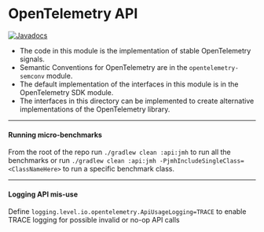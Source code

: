 # OpenTelemetry API

[![Javadocs][javadoc-image]][javadoc-url]

* The code in this module is the implementation of stable OpenTelemetry signals.
* Semantic Conventions for OpenTelemetry are in the `opentelemetry-semconv` module.
* The default implementation of the interfaces in this module is in the OpenTelemetry SDK module.
* The interfaces in this directory can be implemented to create alternative
  implementations of the OpenTelemetry library.

[javadoc-image]: https://www.javadoc.io/badge/io.opentelemetry/opentelemetry-api.svg
[javadoc-url]: https://www.javadoc.io/doc/io.opentelemetry/opentelemetry-api

---
#### Running micro-benchmarks
From the root of the repo run `./gradlew clean :api:jmh` to run all the benchmarks
or run `./gradlew clean :api:jmh -PjmhIncludeSingleClass=<ClassNameHere>`
to run a specific benchmark class.

---
#### Logging API mis-use
Define `logging.level.io.opentelemetry.ApiUsageLogging=TRACE` to enable TRACE logging for possible invalid or
no-op API calls
